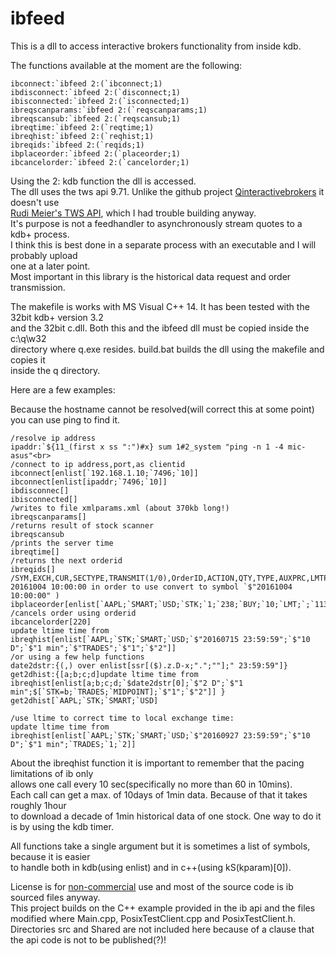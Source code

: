 # ibfeed

This is a dll to access interactive brokers functionality from inside kdb.

The functions available at the moment are the following:

```
ibconnect:`ibfeed 2:(`ibconnect;1)
ibdisconnect:`ibfeed 2:(`disconnect;1)
ibisconnected:`ibfeed 2:(`isconnected;1)
ibreqscanparams:`ibfeed 2:(`reqscanparams;1)
ibreqscansub:`ibfeed 2:(`reqscansub;1)
ibreqtime:`ibfeed 2:(`reqtime;1)
ibreqhist:`ibfeed 2:(`reqhist;1)
ibreqids:`ibfeed 2:(`reqids;1)
ibplaceorder:`ibfeed 2:(`placeorder;1)
ibcancelorder:`ibfeed 2:(`cancelorder;1)
```
Using the 2: kdb function the dll is accessed.<br>
The dll uses the tws api 9.71. Unlike the github project [Qinteractivebrokers](https://github.com/mortensorensen/QInteractiveBrokers) it doesn't use<br>
[Rudi Meier's TWS API](https://github.com/rudimeier/twsapi), which I had trouble
building anyway.<br>
It's purpose is not a feedhandler to asynchronously stream quotes to a kdb+ process.<br>
I think this is best done in a separate process with an executable and I will probably upload<br>
one at a later point.<br>
Most important in this library is the historical data request and order transmission.<br>

The makefile is works with MS Visual C++ 14. It has been tested with the 32bit kdb+ version 3.2<br>
and the 32bit c.dll. Both this and the ibfeed dll must be copied inside the c:\q\w32<br>
directory where q.exe resides. build.bat builds the dll using the makefile and copies it<br>
inside the q directory.<br>

Here are a few examples:

Because the hostname cannot be resolved(will correct this at some point) you can use ping to find it.<br>

```
/resolve ip address
ipaddr:`${11_(first x ss ":")#x} sum 1#2_system "ping -n 1 -4 mic-asus"<br>
/connect to ip address,port,as clientid
ibconnect[enlist[`192.168.1.10;`7496;`10]]
ibconnect[enlist[ipaddr;`7496;`10]]
ibdisconnec[]
ibisconnected[]
/writes to file xmlparams.xml (about 370kb long!)
ibreqscanparams[]
/returns result of stock scanner
ibreqscansub
/prints the server time
ibreqtime[]
/returns the next orderid
ibreqids[]
/SYM,EXCH,CUR,SECTYPE,TRANSMIT(1/0),OrderID,ACTION,QTY,TYPE,AUXPRC,LMTPRC,TIF,OCAGRP,ORDREF,GAT(eg. 20161004 10:00:00 in order to use convert to symbol `$"20161004 10:00:00" )
ibplaceorder[enlist[`AAPL;`SMART;`USD;`STK;`1;`238;`BUY;`10;`LMT;`;`113;`;`DAY;`;`;`]]
/cancels order using orderid
ibcancelorder[220]
update ltime time from ibreqhist[enlist[`AAPL;`STK;`SMART;`USD;`$"20160715 23:59:59";`$"10 D";`$"1 min";`$"TRADES";`$"1";`$"2"]]
/or using a few help functions
date2dstr:{(,) over enlist[ssr[($).z.D-x;".";""];" 23:59:59"]}
get2dhist:{[a;b;c;d]update ltime time from ibreqhist[enlist[a;b;c;d;`$date2dstr[0];`$"2 D";`$"1 min";$[`STK=b;`TRADES;`MIDPOINT];`$"1";`$"2"]] }
get2dhist[`AAPL;`STK;`SMART;`USD]

/use ltime to correct time to local exchange time:
update ltime time from ibreqhist[enlist[`AAPL;`STK;`SMART;`USD;`$"20160927 23:59:59";`$"10 D";`$"1 min";`TRADES;`1;`2]]
```

About the ibreqhist function it is important to remember that the pacing limitations of ib only<br>
allows one call every 10 sec(specifically no more than 60 in 10mins). <br>
Each call can get a max. of 10days of 1min data. Because of that it takes roughly 1hour<br>
to download a decade of 1min historical data of one stock. One way to do it is by using the kdb timer. 


All functions take a single argument but it is sometimes a list of symbols, because it is easier<br>
to handle both in kdb(using enlist) and in c++(using kS(kparam)[0]).<br>

License is for [non-commercial](http://interactivebrokers.github.io/) use and most of the source code is ib sourced files anyway. <br>
This project builds on the C++ example provided in the ib api and the files modified where Main.cpp, PosixTestClient.cpp and PosixTestClient.h. Directories src and Shared are not included here because of a clause that the api code is not to be published(?)!

